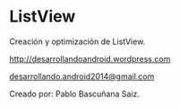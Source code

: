 ListView
========

Creación y optimización de ListView.

http://desarrollandoandroid.wordpress.com

desarrollando.android2014@gmail.com

Creado por: Pablo Bascuñana Saiz.
